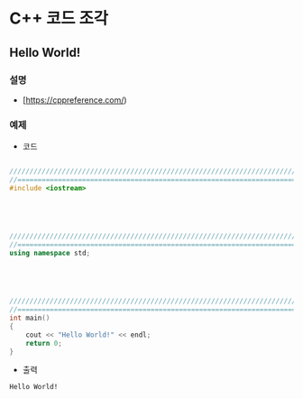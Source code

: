 ﻿# C++ 코드 조각


## Hello World!

### 설명

* [https://cppreference.com/)


### 예제

* 코드

```cpp

/////////////////////////////////////////////////////////////////////////////
//===========================================================================
#include <iostream>





/////////////////////////////////////////////////////////////////////////////
//===========================================================================
using namespace std;
 




/////////////////////////////////////////////////////////////////////////////
//===========================================================================
int main()
{
    cout << "Hello World!" << endl;
    return 0;
}

```


* 출력

```
Hello World!

```




